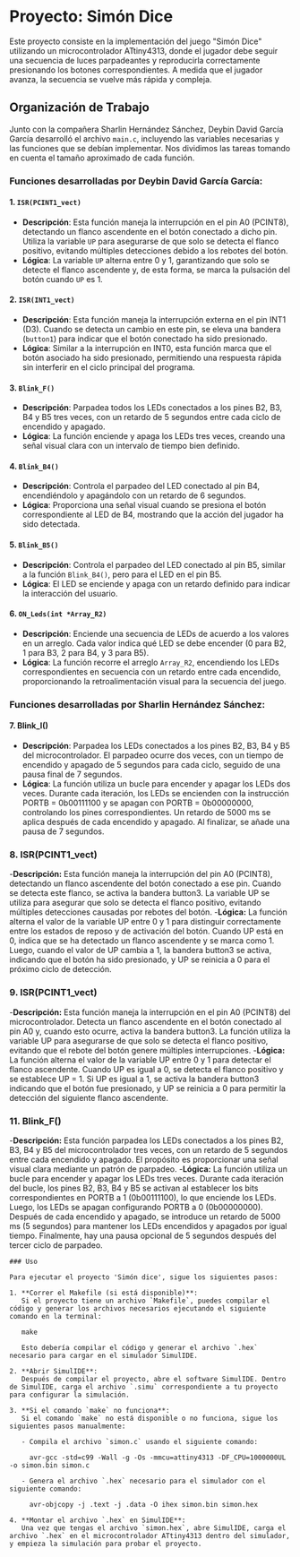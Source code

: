 # Proyecto: Simón Dice

Este proyecto consiste en la implementación del juego "Simón Dice" utilizando un microcontrolador ATtiny4313, donde el jugador debe seguir una secuencia de luces parpadeantes y reproducirla correctamente presionando los botones correspondientes. A medida que el jugador avanza, la secuencia se vuelve más rápida y compleja.

## Organización de Trabajo

Junto con la compañera Sharlin Hernández Sánchez, Deybin David García García desarrolló el archivo `main.c`, incluyendo las variables necesarias y las funciones que se debían implementar. Nos dividimos las tareas tomando en cuenta el tamaño aproximado de cada función.

### Funciones desarrolladas por Deybin David García García:

#### 1. `ISR(PCINT1_vect)`
- **Descripción**: Esta función maneja la interrupción en el pin A0 (PCINT8), detectando un flanco ascendente en el botón conectado a dicho pin. Utiliza la variable `UP` para asegurarse de que solo se detecta el flanco positivo, evitando múltiples detecciones debido a los rebotes del botón.
- **Lógica**: La variable `UP` alterna entre 0 y 1, garantizando que solo se detecte el flanco ascendente y, de esta forma, se marca la pulsación del botón cuando `UP` es 1.

#### 2. `ISR(INT1_vect)`
- **Descripción**: Esta función maneja la interrupción externa en el pin INT1 (D3). Cuando se detecta un cambio en este pin, se eleva una bandera (`button1`) para indicar que el botón conectado ha sido presionado.
- **Lógica**: Similar a la interrupción en INT0, esta función marca que el botón asociado ha sido presionado, permitiendo una respuesta rápida sin interferir en el ciclo principal del programa.

#### 3. `Blink_F()`
- **Descripción**: Parpadea todos los LEDs conectados a los pines B2, B3, B4 y B5 tres veces, con un retardo de 5 segundos entre cada ciclo de encendido y apagado.
- **Lógica**: La función enciende y apaga los LEDs tres veces, creando una señal visual clara con un intervalo de tiempo bien definido.

#### 4. `Blink_B4()`
- **Descripción**: Controla el parpadeo del LED conectado al pin B4, encendiéndolo y apagándolo con un retardo de 6 segundos.
- **Lógica**: Proporciona una señal visual cuando se presiona el botón correspondiente al LED de B4, mostrando que la acción del jugador ha sido detectada.

#### 5. `Blink_B5()`
- **Descripción**: Controla el parpadeo del LED conectado al pin B5, similar a la función `Blink_B4()`, pero para el LED en el pin B5.
- **Lógica**: El LED se enciende y apaga con un retardo definido para indicar la interacción del usuario.

#### 6. `ON_Leds(int *Array_R2)`
- **Descripción**: Enciende una secuencia de LEDs de acuerdo a los valores en un arreglo. Cada valor indica qué LED se debe encender (0 para B2, 1 para B3, 2 para B4, y 3 para B5).
- **Lógica**: La función recorre el arreglo `Array_R2`, encendiendo los LEDs correspondientes en secuencia con un retardo entre cada encendido, proporcionando la retroalimentación visual para la secuencia del juego.

### Funciones desarrolladas por Sharlin Hernández Sánchez:

#### 7. Blink_I()
- **Descripción**: Parpadea los LEDs conectados a los pines B2, B3, B4 y B5 del microcontrolador. El parpadeo ocurre dos veces, con un tiempo de encendido y apagado de 5 segundos para cada ciclo, seguido de una pausa final de 7 segundos.
- **Lógica**: La función utiliza un bucle para encender y apagar los LEDs dos veces. Durante cada iteración, los LEDs se encienden con la instrucción PORTB = 0b00111100 y se apagan con PORTB = 0b00000000, controlando los pines correspondientes. Un retardo de 5000 ms se aplica después de cada encendido y apagado. Al finalizar, se añade una pausa de 7 segundos.

### 8. ISR(PCINT1_vect)
-**Descripción:** Esta función maneja la interrupción del pin A0 (PCINT8), detectando un flanco ascendente del botón conectado a ese pin. Cuando se detecta este flanco, se activa la bandera button3. La variable UP se utiliza para asegurar que solo se detecta el flanco positivo, evitando múltiples detecciones causadas por rebotes del botón.
-**Lógica:** La función alterna el valor de la variable UP entre 0 y 1 para distinguir correctamente entre los estados de reposo y de activación del botón. Cuando UP está en 0, indica que se ha detectado un flanco ascendente y se marca como 1. Luego, cuando el valor de UP cambia a 1, la bandera button3 se activa, indicando que el botón ha sido presionado, y UP se reinicia a 0 para el próximo ciclo de detección.

### 9. ISR(PCINT1_vect)
-**Descripción:** Esta función maneja la interrupción en el pin A0 (PCINT8) del microcontrolador. Detecta un flanco ascendente en el botón conectado al pin A0 y, cuando esto ocurre, activa la bandera button3. La función utiliza la variable UP para asegurarse de que solo se detecta el flanco positivo, evitando que el rebote del botón genere múltiples interrupciones.
-**Lógica:** La función alterna el valor de la variable UP entre 0 y 1 para detectar el flanco ascendente. Cuando UP es igual a 0, se detecta el flanco positivo y se establece UP = 1. Si UP es igual a 1, se activa la bandera button3 indicando que el botón fue presionado, y UP se reinicia a 0 para permitir la detección del siguiente flanco ascendente.


### 11. Blink_F()
-**Descripción:** Esta función parpadea los LEDs conectados a los pines B2, B3, B4 y B5 del microcontrolador tres veces, con un retardo de 5 segundos entre cada encendido y apagado. El propósito es proporcionar una señal visual clara mediante un patrón de parpadeo.
-**Lógica:** La función utiliza un bucle para encender y apagar los LEDs tres veces. Durante cada iteración del bucle, los pines B2, B3, B4 y B5 se activan al establecer los bits correspondientes en PORTB a 1 (0b00111100), lo que enciende los LEDs. Luego, los LEDs se apagan configurando PORTB a 0 (0b00000000). Después de cada encendido y apagado, se introduce un retardo de 5000 ms (5 segundos) para mantener los LEDs encendidos y apagados por igual tiempo. Finalmente, hay una pausa opcional de 5 segundos después del tercer ciclo de parpadeo.

```
### Uso

Para ejecutar el proyecto 'Simón dice', sigue los siguientes pasos:

1. **Correr el Makefile (si está disponible)**:  
   Si el proyecto tiene un archivo `Makefile`, puedes compilar el código y generar los archivos necesarios ejecutando el siguiente comando en la terminal:

   make

   Esto debería compilar el código y generar el archivo `.hex` necesario para cargar en el simulador SimulIDE.

2. **Abrir SimulIDE**:  
   Después de compilar el proyecto, abre el software SimulIDE. Dentro de SimulIDE, carga el archivo `.simu` correspondiente a tu proyecto para configurar la simulación.

3. **Si el comando `make` no funciona**:  
   Si el comando `make` no está disponible o no funciona, sigue los siguientes pasos manualmente:

   - Compila el archivo `simon.c` usando el siguiente comando:

     avr-gcc -std=c99 -Wall -g -Os -mmcu=attiny4313 -DF_CPU=1000000UL -o simon.bin simon.c

   - Genera el archivo `.hex` necesario para el simulador con el siguiente comando:

     avr-objcopy -j .text -j .data -O ihex simon.bin simon.hex

4. **Montar el archivo `.hex` en SimulIDE**:  
   Una vez que tengas el archivo `simon.hex`, abre SimulIDE, carga el archivo `.hex` en el microcontrolador ATtiny4313 dentro del simulador, y empieza la simulación para probar el proyecto.
```
